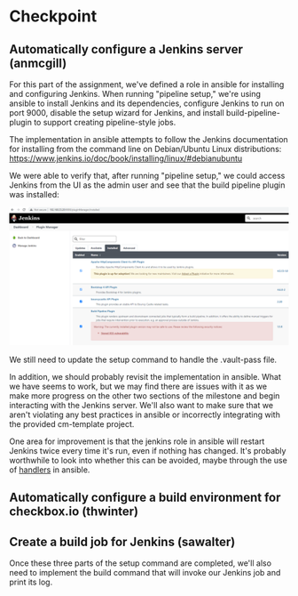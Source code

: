# Checkpoint

## Automatically configure a Jenkins server (anmcgill)

For this part of the assignment, we've defined a role in ansible for installing and configuring Jenkins. When running "pipeline setup," we're using ansible to install Jenkins and its dependencies, configure Jenkins to run on port 9000, disable the setup wizard for Jenkins, and install build-pipeline-plugin to support creating pipeline-style jobs.

The implementation in ansible attempts to follow the Jenkins documentation for installing from the command line on Debian/Ubuntu Linux distributions: https://www.jenkins.io/doc/book/installing/linux/#debianubuntu

We were able to verify that, after running "pipeline setup," we could access Jenkins from the UI as the admin user and see that the build pipeline plugin was installed:

![Jenkins Installed](screenshots/jenkinsInstalled.PNG)

We still need to update the setup command to handle the .vault-pass file.

In addition, we should probably revisit the implementation in ansible. What we have seems to work, but we may find there are issues with it as we make more progress on the other two sections of the milestone and begin interacting with the Jenkins server. We'll also want to make sure that we aren't violating any best practices in ansible or incorrectly integrating with the provided cm-template project.

One area for improvement is that the jenkins role in ansible will restart Jenkins twice every time it's run, even if nothing has changed. It's probably worthwhile to look into whether this can be avoided, maybe through the use of [handlers](https://docs.ansible.com/ansible/latest/user_guide/playbooks_handlers.html) in ansible.

## Automatically configure a build environment for checkbox.io (thwinter)

## Create a build job for Jenkins (sawalter)

Once these three parts of the setup command are completed, we'll also need to implement the build command that will invoke our Jenkins job and print its log.